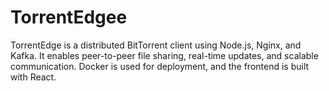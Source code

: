 # TorrentEdgee
TorrentEdge is a distributed BitTorrent client using Node.js, Nginx, and Kafka. It enables peer-to-peer file sharing, real-time updates, and scalable communication. Docker is used for deployment, and the frontend is built with React.
